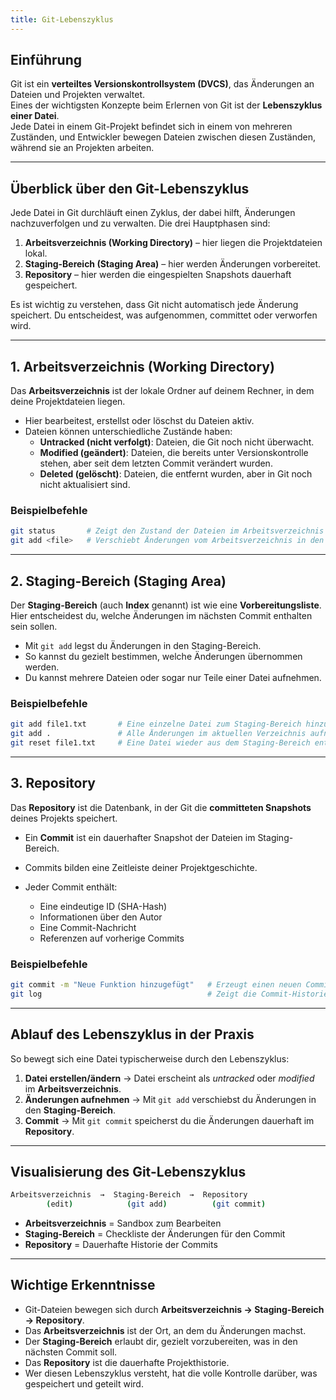 ```yaml
---
title: Git-Lebenszyklus
---
```


## Einführung

Git ist ein **verteiltes Versionskontrollsystem (DVCS)**, das Änderungen an Dateien und Projekten verwaltet.  
Eines der wichtigsten Konzepte beim Erlernen von Git ist der **Lebenszyklus einer Datei**.  
Jede Datei in einem Git-Projekt befindet sich in einem von mehreren Zuständen, und Entwickler bewegen Dateien zwischen diesen Zuständen, während sie an Projekten arbeiten.

---

## Überblick über den Git-Lebenszyklus

Jede Datei in Git durchläuft einen Zyklus, der dabei hilft, Änderungen nachzuverfolgen und zu verwalten. Die drei Hauptphasen sind:

1. **Arbeitsverzeichnis (Working Directory)** – hier liegen die Projektdateien lokal.  
2. **Staging-Bereich (Staging Area)** – hier werden Änderungen vorbereitet.  
3. **Repository** – hier werden die eingespielten Snapshots dauerhaft gespeichert.  

Es ist wichtig zu verstehen, dass Git nicht automatisch jede Änderung speichert. Du entscheidest, was aufgenommen, committet oder verworfen wird.

---

## 1. Arbeitsverzeichnis (Working Directory)

Das **Arbeitsverzeichnis** ist der lokale Ordner auf deinem Rechner, in dem deine Projektdateien liegen.

- Hier bearbeitest, erstellst oder löschst du Dateien aktiv.  
- Dateien können unterschiedliche Zustände haben:
  - **Untracked (nicht verfolgt)**: Dateien, die Git noch nicht überwacht.  
  - **Modified (geändert)**: Dateien, die bereits unter Versionskontrolle stehen, aber seit dem letzten Commit verändert wurden.  
  - **Deleted (gelöscht)**: Dateien, die entfernt wurden, aber in Git noch nicht aktualisiert sind.  

### Beispielbefehle
```bash
git status       # Zeigt den Zustand der Dateien im Arbeitsverzeichnis
git add <file>   # Verschiebt Änderungen vom Arbeitsverzeichnis in den Staging-Bereich
```

---

## 2. Staging-Bereich (Staging Area)

Der **Staging-Bereich** (auch **Index** genannt) ist wie eine **Vorbereitungsliste**.
Hier entscheidest du, welche Änderungen im nächsten Commit enthalten sein sollen.

* Mit `git add` legst du Änderungen in den Staging-Bereich.
* So kannst du gezielt bestimmen, welche Änderungen übernommen werden.
* Du kannst mehrere Dateien oder sogar nur Teile einer Datei aufnehmen.

### Beispielbefehle

```bash
git add file1.txt       # Eine einzelne Datei zum Staging-Bereich hinzufügen
git add .               # Alle Änderungen im aktuellen Verzeichnis aufnehmen
git reset file1.txt     # Eine Datei wieder aus dem Staging-Bereich entfernen
```

---

## 3. Repository

Das **Repository** ist die Datenbank, in der Git die **committeten Snapshots** deines Projekts speichert.

* Ein **Commit** ist ein dauerhafter Snapshot der Dateien im Staging-Bereich.
* Commits bilden eine Zeitleiste deiner Projektgeschichte.
* Jeder Commit enthält:

  * Eine eindeutige ID (SHA-Hash)
  * Informationen über den Autor
  * Eine Commit-Nachricht
  * Referenzen auf vorherige Commits

### Beispielbefehle

```bash
git commit -m "Neue Funktion hinzugefügt"   # Erzeugt einen neuen Commit mit den gestagten Änderungen
git log                                     # Zeigt die Commit-Historie
```

---

## Ablauf des Lebenszyklus in der Praxis

So bewegt sich eine Datei typischerweise durch den Lebenszyklus:

1. **Datei erstellen/ändern** → Datei erscheint als *untracked* oder *modified* im **Arbeitsverzeichnis**.
2. **Änderungen aufnehmen** → Mit `git add` verschiebst du Änderungen in den **Staging-Bereich**.
3. **Commit** → Mit `git commit` speicherst du die Änderungen dauerhaft im **Repository**.

---

## Visualisierung des Git-Lebenszyklus

```bash
Arbeitsverzeichnis  →  Staging-Bereich  →  Repository
        (edit)            (git add)          (git commit)
```

* **Arbeitsverzeichnis** = Sandbox zum Bearbeiten
* **Staging-Bereich** = Checkliste der Änderungen für den Commit
* **Repository** = Dauerhafte Historie der Commits

---

## Wichtige Erkenntnisse

* Git-Dateien bewegen sich durch **Arbeitsverzeichnis → Staging-Bereich → Repository**.
* Das **Arbeitsverzeichnis** ist der Ort, an dem du Änderungen machst.
* Der **Staging-Bereich** erlaubt dir, gezielt vorzubereiten, was in den nächsten Commit soll.
* Das **Repository** ist die dauerhafte Projekthistorie.
* Wer diesen Lebenszyklus versteht, hat die volle Kontrolle darüber, was gespeichert und geteilt wird.
